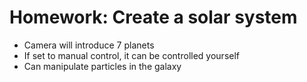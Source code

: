 # Homework: Create a solar system
- Camera will introduce 7 planets
- If set to manual control, it can be controlled yourself
- Can manipulate particles in the galaxy